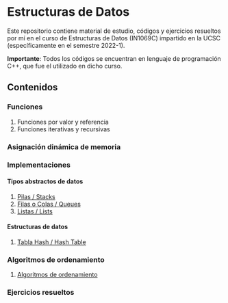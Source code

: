 # Estructuras de Datos

Este repositorio contiene material de estudio, códigos y ejercicios resueltos por mí en el curso de Estructuras de Datos (IN1069C) impartido en la UCSC (específicamente en el semestre 2022-1).

**Importante**: Todos los códigos se encuentran en lenguaje de programación C++, que fue el utilizado en dicho curso.

## Contenidos

### Funciones

1. Funciones por valor y referencia
2. Funciones iterativas y recursivas

### Asignación dinámica de memoria

### Implementaciones

#### Tipos abstractos de datos
1. [Pilas / Stacks](https://github.com/AlvaroMolinaCL/EstructurasDeDatos/tree/main/stacksPilas)
2. [Filas o Colas / Queues](https://github.com/AlvaroMolinaCL/EstructurasDeDatos/tree/main/queuesFilas)
3. [Listas / Lists](https://github.com/AlvaroMolinaCL/EstructurasDeDatos/tree/main/listsListas)

#### Estructuras de datos
1. [Tabla Hash / Hash Table](https://github.com/AlvaroMolinaCL/EstructurasDeDatos/tree/main/tablaHash)

### Algoritmos de ordenamiento

1. [Algoritmos de ordenamiento](https://github.com/AlvaroMolinaCL/EstructurasDeDatos/tree/main/algoritmosOrdenamiento)

### Ejercicios resueltos